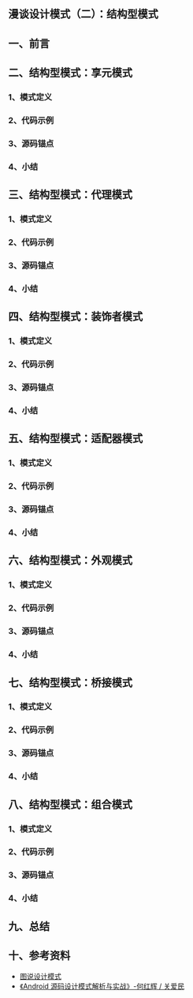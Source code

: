 ## 漫谈设计模式（二）：结构型模式

## 一、前言

## 二、结构型模式：享元模式

### 1、模式定义

### 2、代码示例

### 3、源码锚点

### 4、小结

## 三、结构型模式：代理模式

### 1、模式定义

### 2、代码示例

### 3、源码锚点

### 4、小结

## 四、结构型模式：装饰者模式

### 1、模式定义

### 2、代码示例

### 3、源码锚点

### 4、小结

## 五、结构型模式：适配器模式

### 1、模式定义

### 2、代码示例

### 3、源码锚点

### 4、小结

## 六、结构型模式：外观模式

### 1、模式定义

### 2、代码示例

### 3、源码锚点

### 4、小结

## 七、结构型模式：桥接模式

### 1、模式定义

### 2、代码示例

### 3、源码锚点

### 4、小结

## 八、结构型模式：组合模式

### 1、模式定义

### 2、代码示例

### 3、源码锚点

### 4、小结

## 九、总结

## 十、参考资料

- [图说设计模式](https://design-patterns.readthedocs.io/zh_CN/latest/index.html)
- [《Android 源码设计模式解析与实战》-何红辉 / 关爱民](https://item.jd.com/11793928.html)